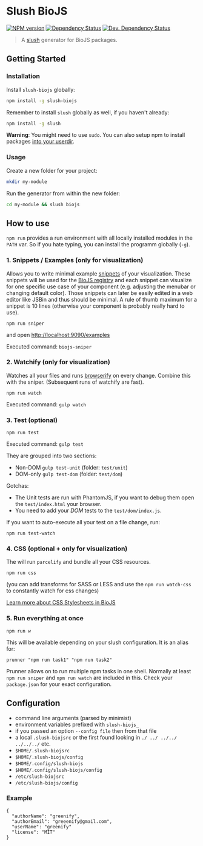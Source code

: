 # Slush BioJS 

[![NPM version][npm-image]][npm-url] [![Dependency Status][daviddm-image]][daviddm-url] [![Dev. Dependency Status][daviddm-dev-image]][daviddm-dev-url]

> A [slush](https://slushjs.github.io/) generator for BioJS packages.


## Getting Started

### Installation

Install `slush-biojs` globally:

```bash
npm install -g slush-biojs
```

Remember to install `slush` globally as well, if you haven't already:

```bash
npm install -g slush
```

__Warning__: You might need to use `sudo`. 
You can also setup npm to install packages [into your userdir](https://github.com/sindresorhus/guides/blob/master/npm-global-without-sudo.md).

### Usage

Create a new folder for your project:

```bash
mkdir my-module
```

Run the generator from within the new folder:

```bash
cd my-module && slush biojs
```


How to use
-----------

`npm run` provides a run environment with all locally installed modules in the
`PATH` var. So if you hate typing, you can install the programm globally (`-g`).

### 1. Snippets / Examples (only for visualization)

Allows you to write minimal example [snippets](https://github.com/biojs/biojs-sniper) of your visualization.
These snippets will be used for the [BioJS registry](http://biojs.io) and each snippet can visualize for one specific use case of your component (e.g. adjusting the menubar or changing default color). Those snippets can later be easily edited in a web editor like JSBin and thus should be minimal. A rule of thumb maximum for a snippet is 10 lines (otherwise your component is probably really hard to use).

~~~
npm run sniper
~~~

and open [http://localhost:9090/examples](http://localhost:9090/examples)

Executed command: `biojs-sniper`

### 2. Watchify (only for visualization)

Watches all your files and runs [browserify](http://browserify.org) on every change.
Combine this with the sniper.
(Subsequent runs of watchify are fast).

~~~
npm run watch
~~~

Executed command: `gulp watch`

### 3. Test (optional)

~~~
npm run test
~~~

Executed command: `gulp test`

They are grouped into two sections:

* Non-DOM `gulp test-unit` (folder: `test/unit`)
* DOM-only `gulp test-dom` (folder: `test/dom`)

Gotchas:

* The Unit tests are run with PhantomJS, if you want to debug them open the `test/index.html` 
your browser.
* You need to add your _DOM_ tests to the `test/dom/index.js`.

If you want to auto-execute all your test on a file change, run:

~~~
npm run test-watch
~~~

### 4. CSS (optional + only for visualization)

The will run `parcelify` and bundle all your CSS resources.

~~~
npm run css
~~~

(you can add transforms for SASS or LESS and use the `npm run watch-css` to constantly watch for css changes)

[Learn more about CSS Stylesheets in BioJS](https://github.com/biojs/biojs/wiki/Adding-CSS-stylesheets)

### 5. Run everything at once

~~~
npm run w
~~~

This will be available depending on your slush configuration.
It is an alias for:

~~~
prunner "npm run task1" "npm run task2"
~~~

Prunner allows on to run multiple npm tasks in one shell.
Normally at least `npm run sniper` and `npm run watch` are included in this. Check your `package.json` for your exact configuration.

Configuration
---------------

* command line arguments (parsed by minimist)
* environment variables prefixed with `slush-biojs_`
* if you passed an option `--config file` then from that file
* a local `.slush-biojsrc` or the first found looking in `./ ../ ../../ ../../../` etc.
* `$HOME/.slush-biojsrc`
* `$HOME/.slush-biojs/config`
* `$HOME/.config/slush-biojs`
* `$HOME/.config/slush-biojs/config`
* `/etc/slush-biojsrc`
* `/etc/slush-biojs/config`

### Example

```
{
  "authorName": "greenify",
  "authorEmail": "greeenify@gmail.com",
  "userName": "greenify"
  "license": "MIT"
}
```

[npm-url]: https://npmjs.org/package/slush-biojs
[npm-image]: https://badge.fury.io/js/slush-biojs.svg
[daviddm-url]: https://david-dm.org/biojs/slush-biojs
[daviddm-image]: https://david-dm.org/biojs/slush-biojs.svg?theme=shields.io
[daviddm-dev-url]: https://david-dm.org/biojs/slush-biojs#info=devDependencies
[daviddm-dev-image]: https://david-dm.org/biojs/slush-biojs/dev-status.svg?theme=shields.io
